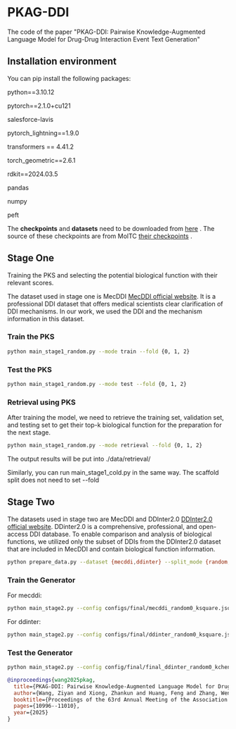 # PKAG-DDI
The code of the paper "PKAG-DDI: Pairwise Knowledge-Augmented Language Model for Drug-Drug Interaction Event Text Generation"

## Installation environment
You can pip install the following packages:

python==3.10.12

pytorch==2.1.0+cu121

salesforce-lavis

pytorch_lightning==1.9.0

transformers == 4.41.2

torch_geometric==2.6.1

rdkit==2024.03.5

pandas

numpy

peft

The **checkpoints** and **datasets** need to be downloaded from [here](https://huggingface.co/datasets/acai233/pkag-ddi/tree/main) . The source of these checkpoints are from MolTC [their checkpoints](https://huggingface.co/chang04/ddi/tree/main) .

## Stage One
Training the PKS and selecting the potential biological function with their relevant scores.

The dataset used in stage one is MecDDI [MecDDI official website](https://mecddi.idrblab.net/). It is a professional DDI dataset that offers medical scientists clear clarification of DDI mechanisms. In our work, we used the DDI and the mechanism information in this dataset.

### Train the PKS

```bash
python main_stage1_random.py --mode train --fold {0, 1, 2}
```

### Test the PKS
```bash
python main_stage1_random.py --mode test --fold {0, 1, 2}
```


### Retrieval using PKS
After training the model, we need to retrieve the training set, validation set, and testing set to get their top-k biological function for the preparation for the next stage.
```bash
python main_stage1_random.py --mode retrieval --fold {0, 1, 2}
```

The output results will be put into ./data/retrieval/

Similarly, you can run main_stage1_cold.py in the same way. The scaffold split does not need to set --fold


## Stage Two

The datasets used in stage two are MecDDI and DDInter2.0 [DDInter2.0 official website](https://ddinter2.scbdd.com/). DDinter2.0 is a comprehensive, professional, and open-access DDI database. To enable comparison and analysis of biological functions, we utilized only the subset of DDIs from the DDInter2.0 dataset that are included in MecDDI and contain biological function information. 
```bash
python prepare_data.py --dataset {mecddi,ddinter} --split_mode {random,cold,scaffold} --fold {0,1,2} --mode {train,val, test}
```


### Train the Generator
For mecddi:
```bash
python main_stage2.py --config configs/final/mecddi_random0_ksquare.json
```


For ddinter:
```bash
python main_stage2.py --config configs/final/ddinter_random0_ksquare.json
```


### Test the Generator
```bash
python main_stage2.py --config config/final/final_ddinter_random0_kchengk.json --mode eval --work_dir work_dir/final_ddinter_random0_kchengk/epoch=*.ckpt
```

```bibtex
@inproceedings{wang2025pkag,
  title={PKAG-DDI: Pairwise Knowledge-Augmented Language Model for Drug-Drug Interaction Event Text Generation},
  author={Wang, Ziyan and Xiong, Zhankun and Huang, Feng and Zhang, Wen},
  booktitle={Proceedings of the 63rd Annual Meeting of the Association for Computational Linguistics (Volume 1: Long Papers)},
  pages={10996--11010},
  year={2025}
}
